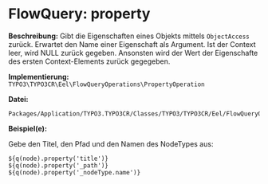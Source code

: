 # FlowQuery: property

**Beschreibung:** Gibt die Eigenschaften eines Objekts mittels `ObjectAccess` zurück. Erwartet den Name einer Eigenschaft als Argument. Ist der Context leer, wird NULL zurück gegeben. Ansonsten wird der Wert der Eigenschafte des ersten Context-Elements zurück gegegeben.

**Implementierung:** `TYPO3\TYPO3CR\Eel\FlowQueryOperations\PropertyOperation`

**Datei:**
```
Packages/Application/TYPO3.TYPO3CR/Classes/TYPO3/TYPO3CR/Eel/FlowQueryOperations/ropertyOperation.php
```

**Beispiel(e):**

Gebe den Titel, den Pfad und den Namen des NodeTypes aus:

```
${q(node).property('title')}
${q(node).property('_path')}
${q(node).property('_nodeType.name')}
```
